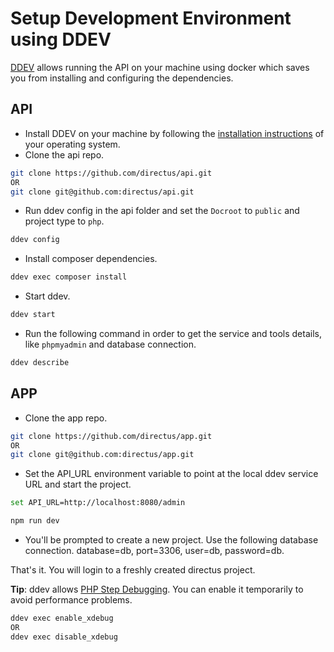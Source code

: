 # Setup Development Environment using DDEV

[DDEV](https://ddev.readthedocs.io/en/stable/) allows running the API on your machine using docker which saves you from installing and configuring the dependencies.

## API

* Install DDEV on your machine by following the [installation instructions](https://ddev.readthedocs.io/en/stable/#installation) of your operating system.
* Clone the api repo.
```bash
git clone https://github.com/directus/api.git
OR
git clone git@github.com:directus/api.git
```
* Run ddev config in the api folder and set the `Docroot` to `public` and project type to `php`.
```bash
ddev config
```

* Install composer dependencies.
```bash
ddev exec composer install
```
* Start ddev.
```bash
ddev start
```
* Run the following command in order to get the service and tools details, like `phpmyadmin` and database connection.
```bash
ddev describe
```


## APP

* Clone the app repo.
```bash
git clone https://github.com/directus/app.git
OR
git clone git@github.com:directus/app.git
```
* Set the API_URL environment variable to point at the local ddev service URL and start the project.
```bash
set API_URL=http://localhost:8080/admin
```
```bash
npm run dev
```
* You'll be prompted to create a new project. Use the following database connection. database=db, port=3306, user=db, password=db.

That's it. You will login to a freshly created directus project. 

**Tip**: ddev allows [PHP Step Debugging](https://ddev.readthedocs.io/en/stable/users/step-debugging/). You can enable it temporarily to avoid performance problems. 

```bash
ddev exec enable_xdebug 
OR 
ddev exec disable_xdebug
```
